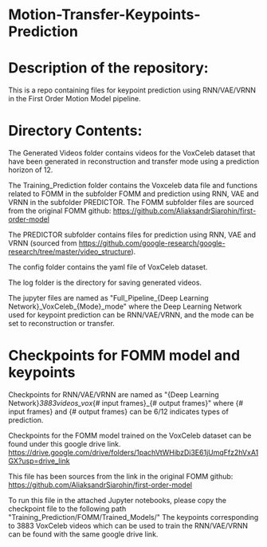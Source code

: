 # Motion-Transfer-Keypoints-Prediction

# Description of the repository:
This is a repo containing files for keypoint prediction using RNN/VAE/VRNN in the First Order Motion Model pipeline. 

# Directory Contents:
The Generated Videos folder contains videos for the VoxCeleb dataset that have been generated in reconstruction and transfer mode using a prediction horizon of 12.

The Training_Prediction folder contains the Voxceleb data file and functions related to FOMM in the subfolder FOMM and prediction using RNN, VAE and VRNN in the subfolder PREDICTOR.
The FOMM subfolder files are sourced from the original FOMM github:
https://github.com/AliaksandrSiarohin/first-order-model

The PREDICTOR subfolder contains files for prediction using RNN, VAE and VRNN (sourced from https://github.com/google-research/google-research/tree/master/video_structure).

The config folder contains the yaml file of VoxCeleb dataset.

The log folder is the directory for saving generated videos.

The jupyter files are named as "Full_Pipeline_{Deep Learning Network}\_VoxCeleb\_{Mode}_mode" where the Deep Learning Network used for keypoint prediction can be RNN/VAE/VRNN, and the mode can be set to reconstruction or transfer.

# Checkpoints for FOMM model and keypoints 
Checkpoints for RNN/VAE/VRNN are named as "{Deep Learning Network}_3883videos_vox_{# input frames}_{# output frames}" where {# input frames} and {# output frames} can be 6/12 indicates types of prediction.

Checkpoints for the FOMM model trained on the VoxCeleb dataset can be found under this google drive link. 
https://drive.google.com/drive/folders/1pachVtWHibzDi3E61jUmqFfz2hVxA1GX?usp=drive_link

This file has been sources from the link in the original FOMM github:
https://github.com/AliaksandrSiarohin/first-order-model

To run this file in the attached Jupyter notebooks, please copy the checkpoint file to the following path "Training_Prediction/FOMM/Trained_Models/" 
The keypoints corresponding to 3883 VoxCeleb videos which can be used to train the RNN/VAE/VRNN can be found with the same google drive link.
